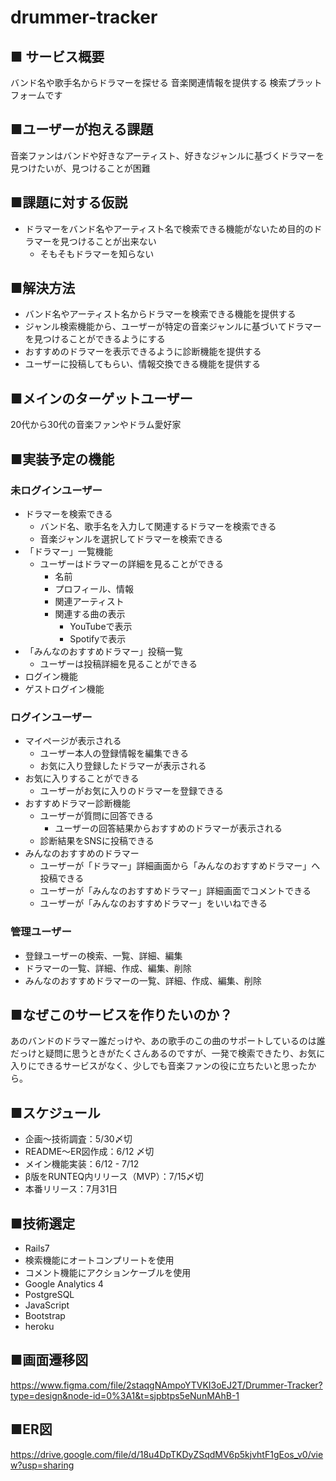 # drummer-tracker

## ■ サービス概要
バンド名や歌手名からドラマーを探せる
音楽関連情報を提供する
検索プラットフォームです

## ■ユーザーが抱える課題
音楽ファンはバンドや好きなアーティスト、好きなジャンルに基づくドラマーを見つけたいが、見つけることが困難

## ■課題に対する仮説
- ドラマーをバンド名やアーティスト名で検索できる機能がないため目的のドラマーを見つけることが出来ない
  - そもそもドラマーを知らない

## ■解決方法
- バンド名やアーティスト名からドラマーを検索できる機能を提供する
- ジャンル検索機能から、ユーザーが特定の音楽ジャンルに基づいてドラマーを見つけることができるようにする
- おすすめのドラマーを表示できるように診断機能を提供する
- ユーザーに投稿してもらい、情報交換できる機能を提供する

## ■メインのターゲットユーザー
20代から30代の音楽ファンやドラム愛好家

## ■実装予定の機能
### 未ログインユーザー
  - ドラマーを検索できる
    - バンド名、歌手名を入力して関連するドラマーを検索できる
    - 音楽ジャンルを選択してドラマーを検索できる
  - 「ドラマー」一覧機能
    - ユーザーはドラマーの詳細を見ることができる
      - 名前
      - プロフィール、情報
      - 関連アーティスト
      - 関連する曲の表示
        - YouTubeで表示
        - Spotifyで表示
  - 「みんなのおすすめドラマー」投稿一覧
    - ユーザーは投稿詳細を見ることができる
  - ログイン機能
  - ゲストログイン機能

### ログインユーザー
  - マイページが表示される
    - ユーザー本人の登録情報を編集できる
    - お気に入り登録したドラマーが表示される
  - お気に入りすることができる
    - ユーザーがお気に入りのドラマーを登録できる
  - おすすめドラマー診断機能
    - ユーザーが質問に回答できる
      - ユーザーの回答結果からおすすめのドラマーが表示される
    - 診断結果をSNSに投稿できる
  - みんなのおすすめのドラマー
    - ユーザーが「ドラマー」詳細画面から「みんなのおすすめドラマー」へ投稿できる
    - ユーザーが「みんなのおすすめドラマー」詳細画面でコメントできる
    - ユーザーが「みんなのおすすめドラマー」をいいねできる
    
### 管理ユーザー
  - 登録ユーザーの検索、一覧、詳細、編集
  - ドラマーの一覧、詳細、作成、編集、削除
  - みんなのおすすめドラマーの一覧、詳細、作成、編集、削除
  
## ■なぜこのサービスを作りたいのか？
あのバンドのドラマー誰だっけや、あの歌手のこの曲のサポートしているのは誰だっけと疑問に思うときがたくさんあるのですが、一発で検索できたり、お気に入りにできるサービスがなく、少しでも音楽ファンの役に立ちたいと思ったから。

## ■スケジュール
- 企画〜技術調査：5/30〆切
- README〜ER図作成：6/12 〆切
- メイン機能実装：6/12 - 7/12
- β版をRUNTEQ内リリース（MVP）：7/15〆切
- 本番リリース：7月31日

## ■技術選定
- Rails7
- 検索機能にオートコンプリートを使用
- コメント機能にアクションケーブルを使用
- Google Analytics 4
- PostgreSQL
- JavaScript
- Bootstrap
- heroku

## ■画面遷移図
https://www.figma.com/file/2staqgNAmpoYTVKI3oEJ2T/Drummer-Tracker?type=design&node-id=0%3A1&t=sjpbtps5eNunMAhB-1

## ■ER図
https://drive.google.com/file/d/18u4DpTKDyZSqdMV6p5kjvhtF1gEos_v0/view?usp=sharing
